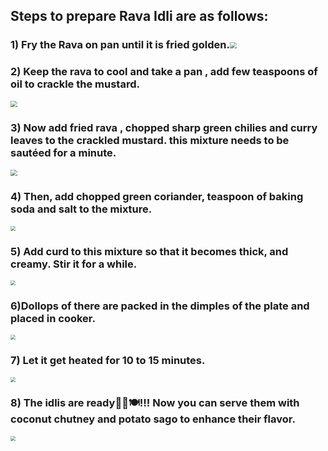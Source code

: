 ## Steps to prepare Rava Idli are as follows: 

### 1) Fry the Rava on pan until it is fried golden.<img src="https://i2.wp.com/www.vegrecipesofindia.com/wp-content/uploads/2013/11/rava-idli10.jpg" style="zoom: 67%;" />



### 2)  Keep the rava to cool and take a pan , add few teaspoons of oil to crackle the mustard.

<img src="https://i2.wp.com/www.vegrecipesofindia.com/wp-content/uploads/2013/11/rava-idli03.jpg" style="zoom: 67%;" />



### 3)  Now add fried rava , chopped sharp green chilies and curry leaves to the crackled mustard.  this mixture needs to be sautéed for a minute.

<img src="https://i2.wp.com/www.vegrecipesofindia.com/wp-content/uploads/2013/11/rava-idli09.jpg" style="zoom:67%;" />



### 4)  Then, add chopped green coriander, teaspoon of baking soda and salt to the mixture.

<img src="https://i2.wp.com/www.vegrecipesofindia.com/wp-content/uploads/2013/11/rava-idli11.jpg" style="zoom:50%;" />



### 5)  Add curd to this mixture so that  it becomes thick, and creamy. Stir it for a while.

<img src="https://i2.wp.com/www.vegrecipesofindia.com/wp-content/uploads/2013/11/rava-idli13.jpg" style="zoom:50%;" />



### 6)Dollops of there are packed in the dimples of the plate  and placed in cooker.

<img src="https://i2.wp.com/www.vegrecipesofindia.com/wp-content/uploads/2013/11/rava-idli20.jpg" style="zoom:50%;" />



### 7) Let it get heated for 10 to 15 minutes.

<img src="https://i2.wp.com/www.vegrecipesofindia.com/wp-content/uploads/2013/11/rava-idli21.jpg" style="zoom:50%;" />



### 8) The idlis are ready👩🏻🍽!!! Now you can serve them with coconut chutney and potato sago to enhance their flavor.

<img src="https://i.pinimg.com/originals/c6/d1/32/c6d13261dc5f4fdfdf9bbdba8b504da5.jpg" style="zoom:50%;" />



